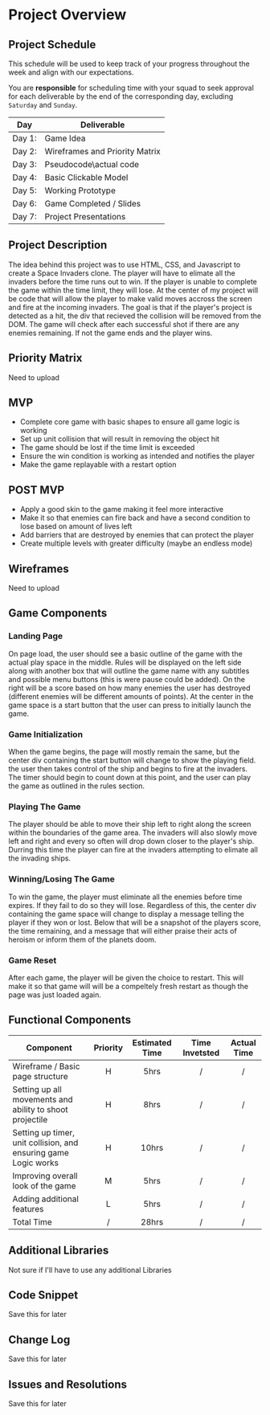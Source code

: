 # Project Overview

## Project Schedule

This schedule will be used to keep track of your progress throughout the week and align with our expectations.  

You are **responsible** for scheduling time with your squad to seek approval for each deliverable by the end of the corresponding day, excluding `Saturday` and `Sunday`.

|  Day | Deliverable | 
|---|---| 
|Day 1:| Game Idea|
|Day 2:| Wireframes and Priority Matrix|
|Day 3:| Pseudocode\actual code|
|Day 4:| Basic Clickable Model |
|Day 5:| Working Prototype |
|Day 6:| Game Completed / Slides |
|Day 7:| Project Presentations |

## Project Description
The idea behind this project was to use HTML, CSS, and Javascript to create a Space Invaders clone. The player will have to elimate all the invaders before the time runs out to win. If the player is unable to complete the game within the time limit, they will lose. At the center of my project will be code that will allow the player to make valid moves accross the screen and fire at the incoming invaders. The goal is that if the player's project is detected as a hit, the div that recieved the collision will be removed from the DOM. The game will check after each successful shot if there are any enemies remaining. If not the game ends and the player wins.

## Priority Matrix

Need to upload

## MVP 
 - Complete core game with basic shapes to ensure all game logic is working
 - Set up unit collision that will result in removing the object hit
 - The game should be lost if the time limit is exceeded
 - Ensure the win condition is working as intended and notifies the player
 - Make the game replayable with a restart option

## POST MVP
 - Apply a good skin to the game making it feel more interactive
 - Make it so that enemies can fire back and have a second condition to lose based on amount of lives left
 - Add barriers that are destroyed by enemies that can protect the player
 - Create multiple levels with greater difficulty (maybe an endless mode)
 
## Wireframes

Need to upload

## Game Components

### Landing Page
On page load, the user should see a basic outline of the game with the actual play space in the middle. Rules will be displayed on the left side along with another box that will outline the game name with any subtitles and possible menu buttons (this is were pause could be added). On the right will be a score based on how many enemies the user has destroyed (different enemies will be different amounts of points). At the center in the game space is a start button that the user can press to initially launch the game.

### Game Initialization
When the game begins, the page will mostly remain the same, but the center div containing the start button will change to show the playing field. the user then takes control of the ship and begins to fire at the invaders. The timer should begin to count down at this point, and the user can play the game as outlined in the rules section.

### Playing The Game
The player should be able to move their ship left to right along the screen within the boundaries of the game area. The invaders will also slowly move left and right and every so often will drop down closer to the player's ship. Durring this time the player can fire at the invaders attempting to elimate all the invading ships. 

### Winning/Losing The Game
To win the game, the player must eliminate all the enemies before time expires. If they fail to do so they will lose. Regardless of this, the center div containing the game space will change to display a message telling the player if they won or lost. Below that will be a snapshot of the players score, the time remaining, and a message that will either praise their acts of heroism or inform them of the planets doom.

### Game Reset
After each game, the player will be given the choice to restart. This will make it so that game will will be a compeltely fresh restart as though the page was just loaded again.

## Functional Components

| Component | Priority | Estimated Time | Time Invetsted | Actual Time |
| --- | :---: |  :---: | :---: | :---: |
| Wireframe / Basic page structure | H | 5hrs| / | / |
| Setting up all movements and ability to shoot projectile | H | 8hrs| / | / |
| Setting up timer, unit collision, and ensuring game Logic works | H | 10hrs| / | / |
| Improving overall look of the game | M | 5hrs| / | / |
| Adding additional features | L | 5hrs| / | / |
| Total Time | / | 28hrs| / | / |

## Additional Libraries
Not sure if I'll have to use any additional Libraries

## Code Snippet
Save this for later

## Change Log
Save this for later

## Issues and Resolutions
Save this for later